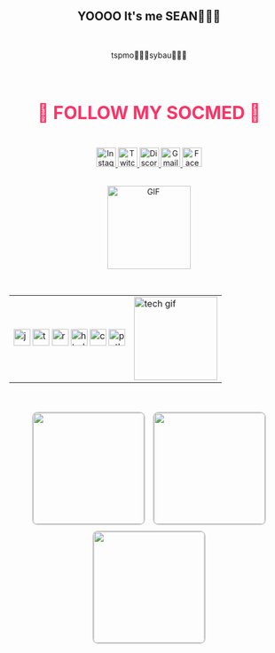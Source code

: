 <h2 align="center">YOOOO It's me SEAN🙏💔🥀</h2>
<br>
<p align="center">tspmo🙏🥀💔sybau🥀💔🙏</p>
<br>

<h2 align="center" style="font-size: 32px; color: #ff3366;">🚨 FOLLOW MY SOCMED 🚨</h2>
<br>

<!-- Social Media Badges -->
<div align="center">
  <a href="https://www.instagram.com/batmyco?igsh=YXh2djFsMTlwMXNr" target="_blank">
    <img src="https://img.shields.io/static/v1?message=Instagram&logo=instagram&label=&color=E4405F&logoColor=white&labelColor=&style=for-the-badge" height="35" alt="Instagram" />
  </a>
  <a href="https://www.twitch.tv/micoke005" target="_blank">
    <img src="https://img.shields.io/static/v1?message=Twitch&logo=twitch&label=&color=9146FF&logoColor=white&labelColor=&style=for-the-badge" height="35" alt="Twitch" />
  </a>
  <a href="https://discord.com/users/micoke0055" target="_blank">
    <img src="https://img.shields.io/static/v1?message=Discord&logo=discord&label=&color=7289DA&logoColor=white&labelColor=&style=for-the-badge" height="35" alt="Discord" />
  </a>
  <a href="mailto:monkeyddave2@gmail.com" target="_blank">
    <img src="https://img.shields.io/static/v1?message=Gmail&logo=gmail&label=&color=D14836&logoColor=white&labelColor=&style=for-the-badge" height="35" alt="Gmail" />
  </a>
  <a href="https://www.facebook.com/share/1611AYDYCh/" target="_blank">
    <img src="https://img.shields.io/static/v1?message=Facebook&logo=facebook&label=&color=1877F2&logoColor=white&labelColor=&style=for-the-badge" height="35" alt="Facebook" />
  </a>
</div>
<br>

<!-- Big Center GIF -->
<p align="center">
  <img src="https://github.com/user-attachments/assets/5462f0d7-5958-4ad2-bbd3-33119d738c31" alt="GIF" height="150" />
</p>
<br>

<!-- Tech Stack and Small GIF -->
<div align="center">
  <table>
    <tr>
      <td>
        <img src="https://cdn.jsdelivr.net/gh/devicons/devicon/icons/javascript/javascript-original.svg" height="30" alt="javascript logo" />
        <img src="https://cdn.jsdelivr.net/gh/devicons/devicon/icons/typescript/typescript-original.svg" height="30" alt="typescript logo" />
        <img src="https://cdn.jsdelivr.net/gh/devicons/devicon/icons/react/react-original.svg" height="30" alt="react logo" />
        <img src="https://cdn.jsdelivr.net/gh/devicons/devicon/icons/html5/html5-original.svg" height="30" alt="html5 logo" />
        <img src="https://cdn.jsdelivr.net/gh/devicons/devicon/icons/css3/css3-original.svg" height="30" alt="css3 logo" />
        <img src="https://cdn.jsdelivr.net/gh/devicons/devicon/icons/python/python-original.svg" height="30" alt="python logo" />
      </td>
      <td>
        <img src="https://github.com/user-attachments/assets/baabc925-0f57-4071-b40e-ac600de41105" height="150" alt="tech gif" />
      </td>
    </tr>
  </table>
</div>
<br>

<!-- 3 GIFs with Border and First in Center -->
<p align="center">
  <img src="https://github.com/user-attachments/assets/8030f0fa-bcd0-4f43-a373-244d32894788" 
       width="200" style="border:2px solid #ccc; border-radius:10px; margin:5px;" />
  <img src="https://github.com/user-attachments/assets/816e414e-6420-4fb0-987b-856815f55bbe" 
       width="200" style="border:2px solid #ccc; border-radius:10px; margin:5px;" />
  <img src="https://github.com/user-attachments/assets/de0a0907-86fe-4e9a-8d37-c09d9aa9964f" 
       width="200" style="border:2px solid #ccc; border-radius:10px; margin:5px;" />
</p>

